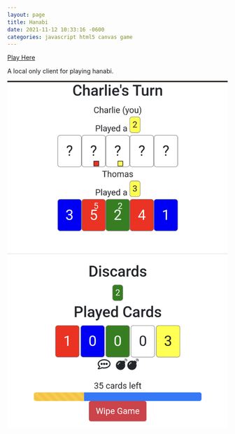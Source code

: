 ```yaml
---
layout: page
title: Hanabi
date: 2021-11-12 10:33:16 -0600
categories: javascript html5 canvas game
---
```


[Play Here](https://cwynn.com/hanabi)

A local only client for playing hanabi.

[![Image of Hanabi gameplay. Click to navigate to game.](../assets/hanabi/gameplay.png)](https://cwynn.com/hanabi)

